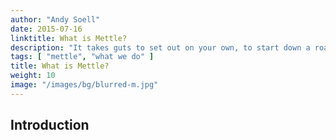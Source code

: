 ```yaml
---
author: "Andy Soell"
date: 2015-07-16
linktitle: What is Mettle?
description: "It takes guts to set out on your own, to start down a road whose destination is unknown. Mettle is about taking that first step in the journey."
tags: [ "mettle", "what we do" ]
title: What is Mettle?
weight: 10
image: "/images/bg/blurred-m.jpg"
---
```



## Introduction
